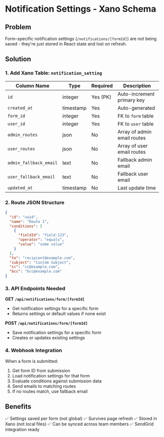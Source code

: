 # Notification Settings - Xano Schema

## Problem
Form-specific notification settings (`/notifications/[formId]`) are not being saved - they're just stored in React state and lost on refresh.

## Solution

### 1. Add Xano Table: `notification_setting`

| Column Name | Type | Required | Description |
|------------|------|----------|-------------|
| `id` | integer | Yes (PK) | Auto-increment primary key |
| `created_at` | timestamp | Yes | Auto-generated |
| `form_id` | integer | Yes | FK to `form` table |
| `user_id` | integer | Yes | FK to `user` table |
| `admin_routes` | json | No | Array of admin email routes |
| `user_routes` | json | No | Array of user email routes |
| `admin_fallback_email` | text | No | Fallback admin email |
| `user_fallback_email` | text | No | Fallback user email |
| `updated_at` | timestamp | No | Last update time |

### 2. Route JSON Structure

```json
{
  "id": "uuid",
  "name": "Route 1",
  "conditions": [
    {
      "fieldId": "field-123",
      "operator": "equals",
      "value": "some value"
    }
  ],
  "to": "recipient@example.com",
  "subject": "Custom Subject",
  "cc": "cc@example.com",
  "bcc": "bcc@example.com"
}
```

### 3. API Endpoints Needed

**GET `/api/notifications/form/[formId]`**
- Get notification settings for a specific form
- Returns settings or default values if none exist

**POST `/api/notifications/form/[formId]`**
- Save notification settings for a specific form
- Creates or updates existing settings

### 4. Webhook Integration

When a form is submitted:
1. Get form ID from submission
2. Load notification settings for that form
3. Evaluate conditions against submission data
4. Send emails to matching routes
5. If no routes match, use fallback email

## Benefits

✅ Settings saved per form (not global)
✅ Survives page refresh
✅ Stored in Xano (not local files)
✅ Can be synced across team members
✅ SendGrid integration ready









